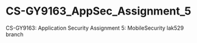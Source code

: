 # CS-GY9163_AppSec_Assignment_5
CS-GY9163: Application Security 
Assignment 5: MobileSecurity
lak529 branch
